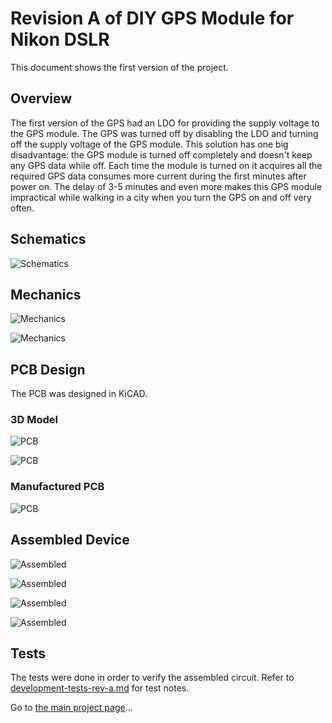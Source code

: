# Revision A of DIY GPS Module for Nikon DSLR

This document shows the first version of the project.

## Overview

The first version of the GPS had an LDO for providing the supply voltage to the GPS module. The GPS was turned off by disabling the LDO and turning off the supply voltage of the GPS module. This solution has one big disadvantage: the GPS module is turned off completely and doesn't keep any GPS data while off. Each time the module is turned on it acquires all the required GPS data consumes more current during the first minutes after power on. The delay of 3-5 minutes and even more makes this GPS module impractical while walking in a city when you turn the GPS on and off very often.

## Schematics

![Schematics](../images/revision-a/rev-a-schematics.png)

## Mechanics

![Mechanics](../images/revision-a/mech_1.jpg)

![Mechanics](../images/revision-a/mech_2.jpg)

## PCB Design

The PCB was designed in KiCAD.

### 3D Model

![PCB](../images/revision-a/pcb-rev-a-3d-model-1.png)

![PCB](../images/revision-a/pcb-rev-a-3d-model-2.png)

### Manufactured PCB

![PCB](../images/revision-a/rev-a-pcb.jpg)

## Assembled Device

![Assembled](../images/revision-a/assembled_1.jpg)

![Assembled](../images/revision-a/assembled_2.jpg)

![Assembled](../images/revision-a/assembled_3.jpg)

![Assembled](../images/revision-a/assembled_4.jpg)

## Tests

The tests were done in order to verify the assembled circuit. Refer to [development-tests-rev-a.md](development-tests-rev-a.md) for test notes.


Go to [the main project page](../README.md)...
